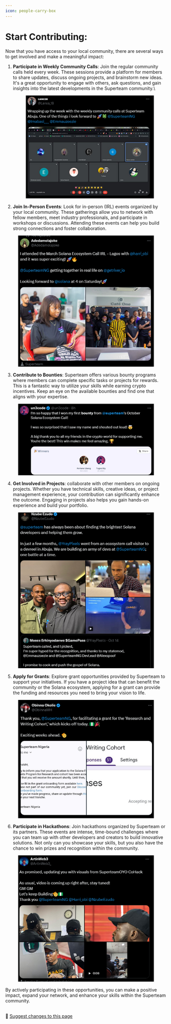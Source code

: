 ```yaml
---
icon: people-carry-box
---
```


# Start Contributing:

Now that you have access to your local community, there are several ways to get involved and make a meaningful impact:

1.  **Participate in Weekly Community Calls**: Join the regular community calls held every week. These sessions provide a platform for members to share updates, discuss ongoing projects, and brainstorm new ideas. It's a great opportunity to engage with others, ask questions, and gain insights into the latest developments in the Superteam community.\


    <figure><img src="../.gitbook/assets/image (14).png" alt=""><figcaption></figcaption></figure>
2. **Join In-Person Events**: Look for in-person (IRL) events organized by your local community. These gatherings allow you to network with fellow members, meet industry professionals, and participate in workshops or discussions. Attending these events can help you build strong connections and foster collaboration.

<figure><img src="../.gitbook/assets/image (15).png" alt=""><figcaption></figcaption></figure>

3. **Contribute to Bounties**: Superteam offers various bounty programs where members can complete specific tasks or projects for rewards. This is a fantastic way to utilize your skills while earning crypto incentives. Keep an eye on the available bounties and find one that aligns with your expertise.

<figure><img src="../.gitbook/assets/image (16).png" alt=""><figcaption></figcaption></figure>

4. **Get Involved in Projects**: collaborate with other members on ongoing projects. Whether you have technical skills, creative ideas, or project management experience, your contribution can significantly enhance the outcome. Engaging in projects also helps you gain hands-on experience and build your portfolio.

<figure><img src="../.gitbook/assets/image (2) (1) (1).png" alt=""><figcaption></figcaption></figure>

5. **Apply for Grants**: Explore grant opportunities provided by Superteam to support your initiatives. If you have a project idea that can benefit the community or the Solana ecosystem, applying for a grant can provide the funding and resources you need to bring your vision to life.

<figure><img src="../.gitbook/assets/image (4).png" alt=""><figcaption></figcaption></figure>

6. **Participate in Hackathons**: Join hackathons organized by Superteam or its partners. These events are intense, time-bound challenges where you can team up with other developers and creators to build innovative solutions. Not only can you showcase your skills, but you also have the chance to win prizes and recognition within the community.

<figure><img src="../.gitbook/assets/image (3) (1) (1).png" alt=""><figcaption></figcaption></figure>

By actively participating in these opportunities, you can make a positive impact, expand your network, and enhance your skills within the Superteam community.

\
:link: [Suggest changes to this page](start-contributing.md)
